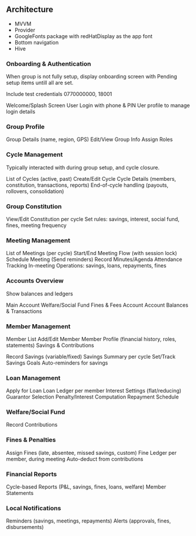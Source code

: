 ## Architecture
- MVVM
- Provider
- GoogleFonts package with redHatDisplay as the app font
- Bottom navigation
- Hive

### Onboarding & Authentication

When group is not fully setup, display onboarding screen with Pending setup items untill all are set.

Include test credentials 0770000000, 18001

Welcome/Splash Screen
User Login with phone & PIN
Uer profile to manage login details

### Group Profile

Group Details (name, region, GPS)
Edit/View Group Info
Assign Roles

### Cycle Management

Typically interacted with during group setup, and cycle closure.

List of Cycles (active, past)
Create/Edit Cycle
Cycle Details (members, constitution, transactions, reports)
End-of-cycle handling (payouts, rollovers, consolidation)

### Group Constitution

View/Edit Constitution per cycle
Set rules: savings, interest, social fund, fines, meeting frequency

### Meeting Management

List of Meetings (per cycle)
Start/End Meeting Flow (with session lock)
Schedule Meeting (Send reminders)
Record Minutes/Agenda
Attendance Tracking
In-meeting Operations: savings, loans, repayments, fines

### Accounts Overview

Show balances and ledgers

Main Account
Welfare/Social Fund
Fines & Fees Account
Account Balances & Transactions

### Member Management

Member List
Add/Edit Member
Member Profile (financial history, roles, statements)
Savings & Contributions

Record Savings (variable/fixed)
Savings Summary per cycle
Set/Track Savings Goals
Auto-reminders for savings

### Loan Management

Apply for Loan
Loan Ledger per member
Interest Settings (flat/reducing)
Guarantor Selection
Penalty/Interest Computation
Repayment Schedule

### Welfare/Social Fund

Record Contributions

### Fines & Penalties

Assign Fines (late, absentee, missed savings, custom)
Fine Ledger per member, during meeting
Auto-deduct from contributions

### Financial Reports
Cycle-based Reports (P&L, savings, fines, loans, welfare)
Member Statements

### Local Notifications

Reminders (savings, meetings, repayments)
Alerts (approvals, fines, disbursements)